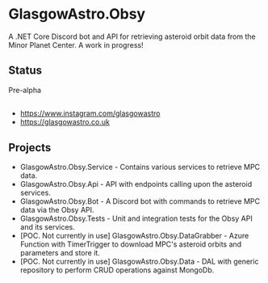 # GlasgowAstro.Obsy
A .NET Core Discord bot and API for retrieving asteroid orbit data from the Minor Planet Center. A work in progress!

## Status
Pre-alpha

##
- https://www.instagram.com/glasgowastro
- https://glasgowastro.co.uk

## Projects
- GlasgowAstro.Obsy.Service - Contains various services to retrieve MPC data.
- GlasgowAstro.Obsy.Api - API with endpoints calling upon the asteroid services.
- GlasgowAstro.Obsy.Bot - A Discord bot with commands to retrieve MPC data via the Obsy API.
- GlasgowAstro.Obsy.Tests - Unit and integration tests for the Obsy API and its services.
- [POC. Not currently in use] GlasgowAstro.Obsy.DataGrabber - Azure Function with TimerTrigger to download MPC's asteroid orbits and parameters and store it.
- [POC. Not currently in use] GlasgowAstro.Obsy.Data - DAL with generic repository to perform CRUD operations against MongoDb.
